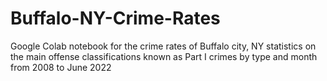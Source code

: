 # Buffalo-NY-Crime-Rates
Google Colab notebook for the crime rates of Buffalo city, NY statistics on the main offense classifications known as Part I crimes by type and month from 2008 to June 2022
